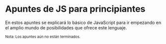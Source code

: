 # Apuntes de JS para principiantes

En estos apuntes se explicará lo básico de JavaScript para ir empezando en el amplio mundo de posibilidades que ofrece este lenguaje.

<small>Nota: Los apuntes aún no están terminados.</small>